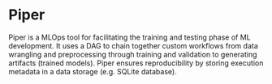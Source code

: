 # Piper

Piper is a MLOps tool for facilitating the training and testing phase of ML development. It uses a DAG to chain together custom workflows from data wrangling and preprocessing through training and validation to generating artifacts (trained models). Piper ensures reproducibility by storing execution metadata in a data storage (e.g. SQLite database).